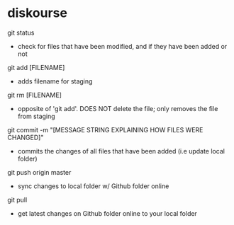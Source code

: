 # diskourse
git status
- check for files that have been modified, and if they have been added or not

git add [FILENAME]
- adds filename for staging

git rm [FILENAME]
- opposite of 'git add'. DOES NOT delete the file; only removes the file from staging

git commit -m "[MESSAGE STRING EXPLAINING HOW FILES WERE CHANGED]"
- commits the changes of all files that have been added (i.e update local folder)

git push origin master
- sync changes to local folder w/ Github folder online

git pull
- get latest changes on Github folder online to your local folder
